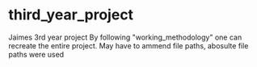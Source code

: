 # third_year_project
Jaimes 3rd year project
By following "working_methodology" one can recreate the entire project.
May have to ammend file paths, abosulte file paths were used
